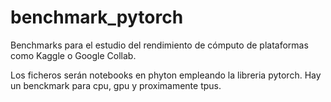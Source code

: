 # benchmark_pytorch
Benchmarks para el estudio del rendimiento de cómputo de plataformas como Kaggle o Google Collab.

Los ficheros serán notebooks en phyton empleando la libreria pytorch. Hay un benckmark para cpu, gpu y proximamente tpus.
